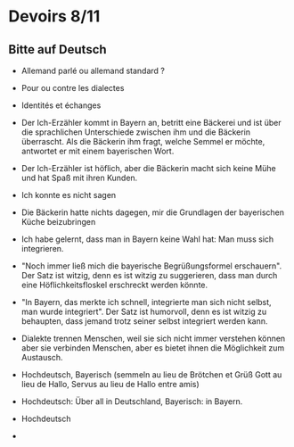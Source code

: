 
# Devoirs 8/11
## Bitte auf Deutsch

* Allemand parlé ou allemand standard ?
* Pour ou contre les dialectes
* Identités et échanges

* Der Ich-Erzähler kommt in Bayern an, betritt eine Bäckerei und ist über die sprachlichen Unterschiede zwischen ihm und die Bäckerin überrascht. Als die Bäckerin ihm fragt, welche Semmel er möchte, antwortet er mit einem bayerischen Wort. 
* Der Ich-Erzähler ist höflich, aber die Bäckerin macht sich keine Mühe und hat Spaß mit ihren Kunden.

* Ich konnte es nicht sagen
* Die Bäckerin hatte nichts dagegen, mir die Grundlagen der bayerischen Küche beizubringen
* Ich habe gelernt, dass man in Bayern keine Wahl hat: Man muss sich integrieren. 

* "Noch immer ließ mich die bayerische Begrüßungsformel erschauern". Der Satz ist witzig, denn es ist witzig zu suggerieren, dass man durch eine Höflichkeitsfloskel erschreckt werden könnte.
* "In Bayern, das merkte ich schnell, integrierte man sich nicht selbst, man wurde integriert". Der Satz ist humorvoll, denn es ist witzig zu behaupten, dass jemand trotz seiner selbst integriert werden kann.

* Dialekte trennen Menschen, weil sie sich nicht immer verstehen können aber sie verbinden Menschen, aber es bietet ihnen die Möglichkeit zum Austausch. 

* Hochdeutsch, Bayerisch (semmeln au lieu de Brötchen et Grüß Gott au lieu de Hallo, Servus au lieu de Hallo entre amis)
* Hochdeutsch: Über all in Deutschland, Bayerisch: in Bayern. 
* Hochdeutsch
* 
<!--stackedit_data:
eyJoaXN0b3J5IjpbMTk4OTM3NzMxNSwtMTc1MTA5ODc4MSwtND
c5ODI0NzY1LC04MTczNjg0MTNdfQ==
-->